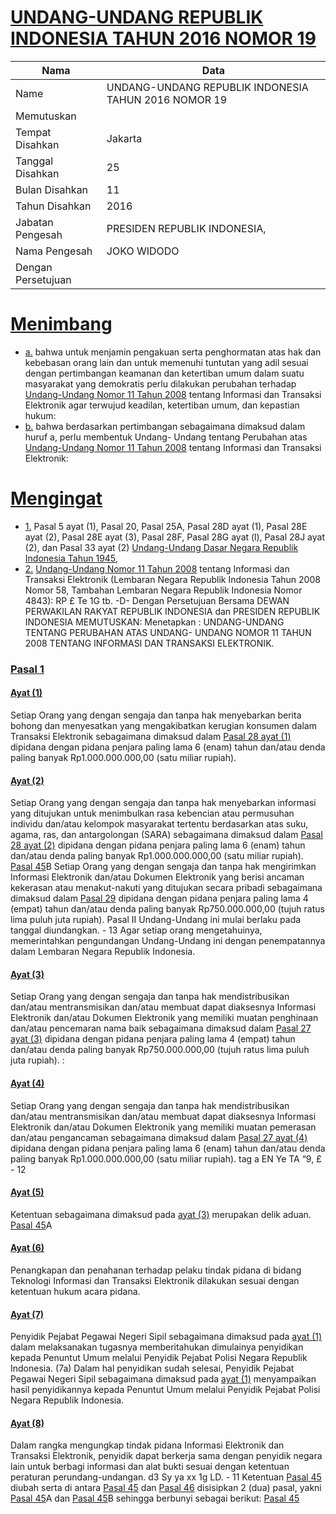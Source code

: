 # [UNDANG-UNDANG REPUBLIK INDONESIA TAHUN 2016 NOMOR 19](http://example.org/legal/document/uu/2016/19)

| Nama | Data |
| ------ | ----- |
|Name|UNDANG-UNDANG REPUBLIK INDONESIA TAHUN 2016 NOMOR 19|
|Memutuskan||
|Tempat Disahkan|Jakarta|
|Tanggal Disahkan|25|
|Bulan Disahkan|11|
|Tahun Disahkan|2016|
|Jabatan Pengesah|PRESIDEN REPUBLIK INDONESIA,|
|Nama Pengesah|JOKO WIDODO|
|Dengan Persetujuan||
# [Menimbang](http://example.org/legal/document/uu/2016/19/menimbang)

* [a.](http://example.org/legal/document/uu/2016/19/menimbang/point/a) bahwa untuk menjamin pengakuan serta penghormatan atas hak dan kebebasan orang lain dan untuk memenuhi tuntutan yang adil sesuai dengan pertimbangan keamanan dan ketertiban umum dalam suatu masyarakat yang demokratis perlu dilakukan perubahan terhadap [Undang-Undang Nomor 11 Tahun 2008](http://example.org/legal/document/uu/2008/11) tentang Informasi dan Transaksi Elektronik agar terwujud keadilan, ketertiban umum, dan kepastian hukum:
* [b.](http://example.org/legal/document/uu/2016/19/menimbang/point/b) bahwa berdasarkan pertimbangan sebagaimana dimaksud dalam huruf a, perlu membentuk Undang- Undang tentang Perubahan atas [Undang-Undang Nomor 11 Tahun 2008](http://example.org/legal/document/uu/2008/11) tentang Informasi dan Transaksi Elektronik:
# [Mengingat](http://example.org/legal/document/uu/2016/19/mengingat)

* [1.](http://example.org/legal/document/uu/2016/19/mengingat/point/0001) Pasal 5 ayat (1), Pasal 20, Pasal 25A, Pasal 28D ayat (1), Pasal 28E ayat (2), Pasal 28E ayat (3), Pasal 28F, Pasal 28G ayat (l), Pasal 28J ayat (2), dan Pasal 33 ayat (2) [Undang-Undang Dasar Negara Republik Indonesia Tahun 1945](http://example.org/legal/document/uu),
* [2.](http://example.org/legal/document/uu/2016/19/mengingat/point/0002) [Undang-Undang Nomor 11 Tahun 2008](http://example.org/legal/document/uu/2008/11) tentang Informasi dan Transaksi Elektronik (Lembaran Negara Republik Indonesia Tahun 2008 Nomor 58, Tambahan Lembaran Negara Republik Indonesia Nomor 4843): RP £ Te 1G tb. -D- Dengan Persetujuan Bersama DEWAN PERWAKILAN RAKYAT REPUBLIK INDONESIA dan PRESIDEN REPUBLIK INDONESIA MEMUTUSKAN: Menetapkan : UNDANG-UNDANG TENTANG PERUBAHAN ATAS UNDANG- UNDANG NOMOR 11 TAHUN 2008 TENTANG INFORMASI DAN TRANSAKSI ELEKTRONIK.

### [Pasal 1](http://example.org/legal/document/uu/2016/19/pasal/0001)

#### [Ayat (1)](http://example.org/legal/document/uu/2016/19/pasal/0001/version/20161125/ayat/0001)
Setiap Orang yang dengan sengaja dan tanpa hak menyebarkan berita bohong dan menyesatkan yang mengakibatkan kerugian konsumen dalam Transaksi Elektronik sebagaimana dimaksud dalam [Pasal 28 ayat (1)](http://example.org/legal/document/uu/2016/19/pasal/0001/version/20161125/ayat/0001) dipidana dengan pidana penjara paling lama 6 (enam) tahun dan/atau denda paling banyak Rp1.000.000.000,00 (satu miliar rupiah).

#### [Ayat (2)](http://example.org/legal/document/uu/2016/19/pasal/0001/version/20161125/ayat/0002)
Setiap Orang yang dengan sengaja dan tanpa hak menyebarkan informasi yang ditujukan untuk menimbulkan rasa kebencian atau permusuhan individu dan/atau kelompok masyarakat tertentu berdasarkan atas suku, agama, ras, dan antargolongan (SARA) sebagaimana dimaksud dalam [Pasal 28 ayat (2)](http://example.org/legal/document/uu/2016/19/pasal/0001/version/20161125/ayat/0002) dipidana dengan pidana penjara paling lama 6 (enam) tahun dan/atau denda paling banyak Rp1.000.000.000,00 (satu miliar rupiah). [Pasal 45](http://example.org/legal/document/uu/2016/19/pasal/0045)B Setiap Orang yang dengan sengaja dan tanpa hak mengirimkan Informasi Elektronik dan/atau Dokumen Elektronik yang berisi ancaman kekerasan atau menakut-nakuti yang ditujukan secara pribadi sebagaimana dimaksud dalam [Pasal 29](http://example.org/legal/document/uu/2016/19/pasal/0029) dipidana dengan pidana penjara paling lama 4 (empat) tahun dan/atau denda paling banyak Rp750.000.000,00 (tujuh ratus lima puluh juta rupiah). Pasal II Undang-Undang ini mulai berlaku pada tanggal diundangkan. - 13 Agar setiap orang mengetahuinya, memerintahkan pengundangan Undang-Undang ini dengan penempatannya dalam Lembaran Negara Republik Indonesia.

#### [Ayat (3)](http://example.org/legal/document/uu/2016/19/pasal/0001/version/20161125/ayat/0003)
Setiap Orang yang dengan sengaja dan tanpa hak mendistribusikan dan/atau mentransmisikan dan/atau membuat dapat diaksesnya Informasi Elektronik dan/atau Dokumen Elektronik yang memiliki muatan penghinaan dan/atau pencemaran nama baik sebagaimana dimaksud dalam [Pasal 27 ayat (3)](http://example.org/legal/document/uu/2016/19/pasal/0001/version/20161125/ayat/0003) dipidana dengan pidana penjara paling lama 4 (empat) tahun dan/atau denda paling banyak Rp750.000.000,00 (tujuh ratus lima puluh juta rupiah). :

#### [Ayat (4)](http://example.org/legal/document/uu/2016/19/pasal/0001/version/20161125/ayat/0004)
Setiap Orang yang dengan sengaja dan tanpa hak mendistribusikan dan/atau mentransmisikan dan/atau membuat dapat diaksesnya Informasi Elektronik dan/atau Dokumen Elektronik yang memiliki muatan pemerasan dan/atau pengancaman sebagaimana dimaksud dalam [Pasal 27 ayat (4)](http://example.org/legal/document/uu/2016/19/pasal/0001/version/20161125/ayat/0004) dipidana dengan pidana penjara paling lama 6 (enam) tahun dan/atau denda paling banyak Rp1.000.000.000,00 (satu miliar rupiah). tag a EN Ye TA “9, £ - 12

#### [Ayat (5)](http://example.org/legal/document/uu/2016/19/pasal/0001/version/20161125/ayat/0005)
Ketentuan sebagaimana dimaksud pada [ayat (3)](http://example.org/legal/document/uu/2016/19/pasal/0001/version/20161125/ayat/0003) merupakan delik aduan. [Pasal 45](http://example.org/legal/document/uu/2016/19/pasal/0045)A

#### [Ayat (6)](http://example.org/legal/document/uu/2016/19/pasal/0001/version/20161125/ayat/0006)
Penangkapan dan penahanan terhadap pelaku tindak pidana di bidang Teknologi Informasi dan Transaksi Elektronik dilakukan sesuai dengan ketentuan hukum acara pidana.

#### [Ayat (7)](http://example.org/legal/document/uu/2016/19/pasal/0001/version/20161125/ayat/0007)
Penyidik Pejabat Pegawai Negeri Sipil sebagaimana dimaksud pada [ayat (1)](http://example.org/legal/document/uu/2016/19/pasal/0001/version/20161125/ayat/0001) dalam melaksanakan tugasnya memberitahukan dimulainya penyidikan kepada Penuntut Umum melalui Penyidik Pejabat Polisi Negara Republik Indonesia. (7a) Dalam hal penyidikan sudah selesai, Penyidik Pejabat Pegawai Negeri Sipil sebagaimana dimaksud pada [ayat (1)](http://example.org/legal/document/uu/2016/19/pasal/0001/version/20161125/ayat/0001) menyampaikan hasil penyidikannya kepada Penuntut Umum melalui Penyidik Pejabat Polisi Negara Republik Indonesia.

#### [Ayat (8)](http://example.org/legal/document/uu/2016/19/pasal/0001/version/20161125/ayat/0008)
Dalam rangka mengungkap tindak pidana Informasi Elektronik dan Transaksi Elektronik, penyidik dapat berkerja sama dengan penyidik negara lain untuk berbagi informasi dan alat bukti sesuai dengan ketentuan peraturan perundang-undangan. d3 Sy ya xx 1g LD. - 11 Ketentuan [Pasal 45](http://example.org/legal/document/uu/2016/19/pasal/0045) diubah serta di antara [Pasal 45](http://example.org/legal/document/uu/2016/19/pasal/0045) dan [Pasal 46](http://example.org/legal/document/uu/2016/19/pasal/0046) disisipkan 2 (dua) pasal, yakni [Pasal 45](http://example.org/legal/document/uu/2016/19/pasal/0045)A dan [Pasal 45](http://example.org/legal/document/uu/2016/19/pasal/0045)B sehingga berbunyi sebagai berikut: [Pasal 45](http://example.org/legal/document/uu/2016/19/pasal/0045)
